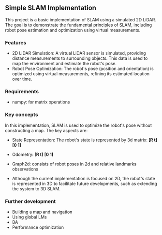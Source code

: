 ## Simple SLAM Implementation
This project is a basic implementation of SLAM using a simulated 2D LiDAR. The goal is to demonstrate the fundamental principles of SLAM, including robot pose estimation and optimization using virtual measurements.

### Features
- 2D LiDAR Simulation: A virtual LiDAR sensor is simulated, providing distance measurements to surrounding objects. This data is used to map the environment and estimate the robot's pose.
 - Robot Pose Optimization: The robot's pose (position and orientation) is optimized using virtual measurements, refining its estimated location over time.

### Requirements
 - numpy: for matrix operations

 
### Key concepts
 In this implementation, SLAM is used to optimize the robot's pose without constructing a map. The key aspects are:

 - State Representation: The robot's state is represented by 3d matrix:
**[R t]**
**[0 1]**

 - Odometry:
**[R t]**
**[0 1]**

 - Graph2d: consists of robot poses in 2d and relative landmarks observations

 - Although the current implementation is focused on 2D, the robot's state is represented in 3D to facilitate future developments, such as extending the system to 3D SLAM.

### Further development
 - Building a map and navigation
 - Using global LMs
 - BA
 - Performance optimization